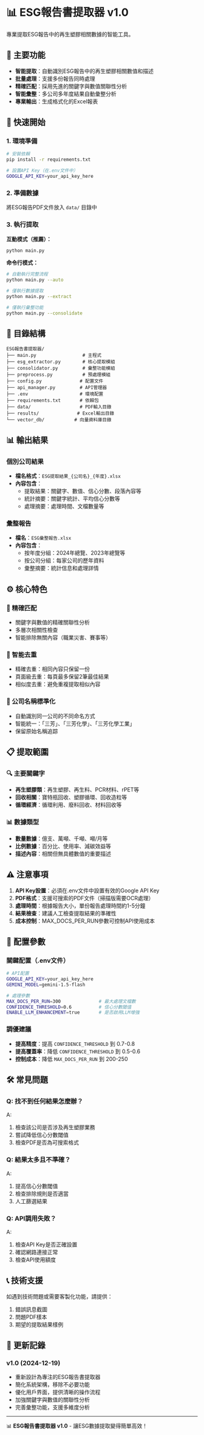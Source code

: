 # 📊 ESG報告書提取器 v1.0

專業提取ESG報告中的再生塑膠相關數據的智能工具。

## 🎯 主要功能

- **智能提取**：自動識別ESG報告中的再生塑膠相關數值和描述
- **批量處理**：支援多份報告同時處理
- **精確匹配**：採用先進的關鍵字與數值關聯性分析
- **智能彙整**：多公司多年度結果自動彙整分析
- **專業輸出**：生成格式化的Excel報表

## 🚀 快速開始

### 1. 環境準備

```bash
# 安裝依賴
pip install -r requirements.txt

# 設置API Key（在.env文件中）
GOOGLE_API_KEY=your_api_key_here
```

### 2. 準備數據

將ESG報告PDF文件放入 `data/` 目錄中

### 3. 執行提取

**互動模式（推薦）：**
```bash
python main.py
```

**命令行模式：**
```bash
# 自動執行完整流程
python main.py --auto

# 僅執行數據提取
python main.py --extract

# 僅執行彙整功能
python main.py --consolidate
```

## 📁 目錄結構

```
ESG報告書提取器/
├── main.py                 # 主程式
├── esg_extractor.py        # 核心提取模組
├── consolidator.py         # 彙整功能模組
├── preprocess.py           # 預處理模組
├── config.py              # 配置文件
├── api_manager.py         # API管理器
├── .env                   # 環境配置
├── requirements.txt       # 依賴包
├── data/                  # PDF輸入目錄
├── results/              # Excel輸出目錄
└── vector_db/           # 向量資料庫目錄
```

## 📊 輸出結果

### 個別公司結果
- **檔名格式**：`ESG提取結果_{公司名}_{年度}.xlsx`
- **內容包含**：
  - 提取結果：關鍵字、數值、信心分數、段落內容等
  - 統計摘要：關鍵字統計、平均信心分數等
  - 處理摘要：處理時間、文檔數量等

### 彙整報告
- **檔名**：`ESG彙整報告.xlsx`
- **內容包含**：
  - 按年度分組：2024年總覽、2023年總覽等
  - 按公司分組：每家公司的歷年資料
  - 彙整摘要：統計信息和處理詳情

## ⚙️ 核心特色

### 🎯 精確匹配
- 關鍵字與數值的精確關聯性分析
- 多層次相關性檢查
- 智能排除無關內容（職業災害、賽事等）

### 📄 智能去重
- 精確去重：相同內容只保留一份
- 頁面級去重：每頁最多保留2筆最佳結果
- 相似度去重：避免重複提取相似內容

### 🏢 公司名稱標準化
- 自動識別同一公司的不同命名方式
- 智能統一：「三芳」、「三芳化學」、「三芳化學工業」
- 保留原始名稱追踪

## 📋 提取範圍

### 🔍 主要關鍵字
- **再生塑膠類**：再生塑膠、再生料、PCR材料、rPET等
- **回收相關**：寶特瓶回收、塑膠循環、回收造粒等
- **循環經濟**：循環利用、廢料回收、材料回收等

### 📊 數據類型
- **數量數據**：億支、萬噸、千噸、噸/月等
- **比例數據**：百分比、使用率、減碳效益等
- **描述內容**：相關但無具體數值的重要描述

## ⚠️ 注意事項

1. **API Key設置**：必須在.env文件中設置有效的Google API Key
2. **PDF格式**：支援可搜索的PDF文件（掃描版需要OCR處理）
3. **處理時間**：根據報告大小，單份報告處理時間約1-5分鐘
4. **結果檢查**：建議人工檢查提取結果的準確性
5. **成本控制**：MAX_DOCS_PER_RUN參數可控制API使用成本

## 🔧 配置參數

### 關鍵配置（.env文件）
```bash
# API配置
GOOGLE_API_KEY=your_api_key_here
GEMINI_MODEL=gemini-1.5-flash

# 處理參數
MAX_DOCS_PER_RUN=300              # 最大處理文檔數
CONFIDENCE_THRESHOLD=0.6          # 信心分數閾值
ENABLE_LLM_ENHANCEMENT=true       # 是否啟用LLM增強
```

### 調優建議
- **提高精度**：提高 `CONFIDENCE_THRESHOLD` 到 0.7-0.8
- **提高覆蓋率**：降低 `CONFIDENCE_THRESHOLD` 到 0.5-0.6
- **控制成本**：降低 `MAX_DOCS_PER_RUN` 到 200-250

## 🛠️ 常見問題

### Q: 找不到任何結果怎麼辦？
A: 
1. 檢查該公司是否涉及再生塑膠業務
2. 嘗試降低信心分數閾值
3. 檢查PDF是否為可搜索格式

### Q: 結果太多且不準確？
A: 
1. 提高信心分數閾值
2. 檢查排除規則是否適當
3. 人工篩選結果

### Q: API調用失敗？
A: 
1. 檢查API Key是否正確設置
2. 確認網路連接正常
3. 檢查API使用額度

## 📞 技術支援

如遇到技術問題或需要客製化功能，請提供：
1. 錯誤訊息截圖
2. 問題PDF樣本
3. 期望的提取結果樣例

## 📝 更新記錄

### v1.0 (2024-12-19)
- 重新設計為專注的ESG報告書提取器
- 簡化系統架構，移除不必要功能
- 優化用戶界面，提供清晰的操作流程
- 加強關鍵字與數值的關聯性分析
- 完善彙整功能，支援多維度分析

---

📊 **ESG報告書提取器 v1.0** - 讓ESG數據提取變得簡單高效！